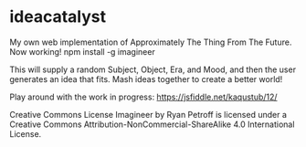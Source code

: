 # ideacatalyst
My own web implementation of Approximately The Thing From The Future. Now working! npm install -g imagineer

This will supply a random Subject, Object, Era, and Mood, and then the user generates an idea that fits. Mash ideas together to create a better world!


Play around with the work in progress: https://jsfiddle.net/kaqustub/12/


Creative Commons License
Imagineer by Ryan Petroff is licensed under a Creative Commons Attribution-NonCommercial-ShareAlike 4.0 International License.

